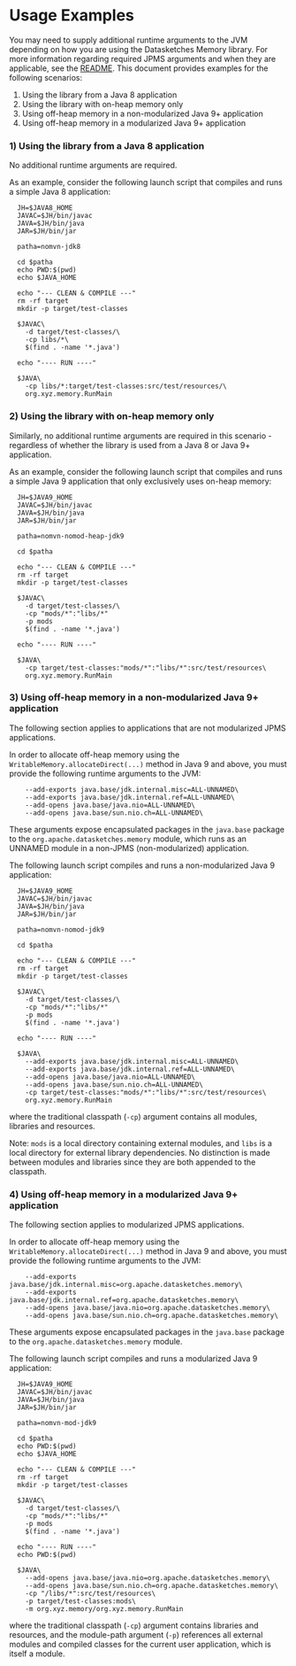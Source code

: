 <!--
    Licensed to the Apache Software Foundation (ASF) under one
    or more contributor license agreements.  See the NOTICE file
    distributed with this work for additional information
    regarding copyright ownership.  The ASF licenses this file
    to you under the Apache License, Version 2.0 (the
    "License"); you may not use this file except in compliance
    with the License.  You may obtain a copy of the License at

      http://www.apache.org/licenses/LICENSE-2.0

    Unless required by applicable law or agreed to in writing,
    software distributed under the License is distributed on an
    "AS IS" BASIS, WITHOUT WARRANTIES OR CONDITIONS OF ANY
    KIND, either express or implied.  See the License for the
    specific language governing permissions and limitations
    under the License.
-->

# Usage Examples

You may need to supply additional runtime arguments to the JVM depending on how you are using the Datasketches Memory library.
For more information regarding required JPMS arguments and when they are applicable, see the [README](../README.md).
This document provides examples for the following scenarios:

1. Using the library from a Java 8 application
2. Using the library with on-heap memory only
3. Using off-heap memory in a non-modularized Java 9+ application
4. Using off-heap memory in a modularized Java 9+ application

### 1) Using the library from a Java 8 application

No additional runtime arguments are required.  

As an example, consider the following launch script that compiles and runs a simple Java 8 application:

```shell
  JH=$JAVA8_HOME
  JAVAC=$JH/bin/javac
  JAVA=$JH/bin/java
  JAR=$JH/bin/jar
  
  patha=nomvn-jdk8
  
  cd $patha
  echo PWD:$(pwd)
  echo $JAVA_HOME
  
  echo "--- CLEAN & COMPILE ---"
  rm -rf target
  mkdir -p target/test-classes
  
  $JAVAC\
    -d target/test-classes/\
    -cp libs/*\
    $(find . -name '*.java')
  
  echo "---- RUN ----"
  
  $JAVA\ 
    -cp libs/*:target/test-classes:src/test/resources/\
    org.xyz.memory.RunMain
```

### 2) Using the library with on-heap memory only

Similarly, no additional runtime arguments are required in this scenario - regardless of whether the library is used from a Java 8 or Java 9+ application. 

As an example, consider the following launch script that compiles and runs a simple Java 9 application that only exclusively
uses on-heap memory:

```shell
  JH=$JAVA9_HOME
  JAVAC=$JH/bin/javac
  JAVA=$JH/bin/java
  JAR=$JH/bin/jar
  
  patha=nomvn-nomod-heap-jdk9
  
  cd $patha
  
  echo "--- CLEAN & COMPILE ---"
  rm -rf target
  mkdir -p target/test-classes
  
  $JAVAC\
    -d target/test-classes/\
    -cp "mods/*":"libs/*"
    -p mods
    $(find . -name '*.java')
  
  echo "---- RUN ----"
  
  $JAVA\
    -cp target/test-classes:"mods/*":"libs/*":src/test/resources\
    org.xyz.memory.RunMain
```

### 3) Using off-heap memory in a non-modularized Java 9+ application

The following section applies to applications that are not modularized JPMS applications.

In order to allocate off-heap memory using the `WritableMemory.allocateDirect(...)` method in Java 9 and above, you must provide the
following runtime arguments to the JVM:

```shell
    --add-exports java.base/jdk.internal.misc=ALL-UNNAMED\
    --add-exports java.base/jdk.internal.ref=ALL-UNNAMED\
    --add-opens java.base/java.nio=ALL-UNNAMED\
    --add-opens java.base/sun.nio.ch=ALL-UNNAMED\
```

These arguments expose encapsulated packages in the `java.base` package to the `org.apache.datasketches.memory` module,
which runs as an UNNAMED module in a non-JPMS (non-modularized) application.

The following launch script compiles and runs a non-modularized Java 9 application:

```shell
  JH=$JAVA9_HOME
  JAVAC=$JH/bin/javac
  JAVA=$JH/bin/java
  JAR=$JH/bin/jar

  patha=nomvn-nomod-jdk9
  
  cd $patha
  
  echo "--- CLEAN & COMPILE ---"
  rm -rf target
  mkdir -p target/test-classes
  
  $JAVAC\
    -d target/test-classes/\
    -cp "mods/*":"libs/*"
    -p mods
    $(find . -name '*.java')
  
  echo "---- RUN ----"
  
  $JAVA\
    --add-exports java.base/jdk.internal.misc=ALL-UNNAMED\
    --add-exports java.base/jdk.internal.ref=ALL-UNNAMED\
    --add-opens java.base/java.nio=ALL-UNNAMED\
    --add-opens java.base/sun.nio.ch=ALL-UNNAMED\
    -cp target/test-classes:"mods/*":"libs/*":src/test/resources\
    org.xyz.memory.RunMain
```
where the traditional classpath (`-cp`) argument contains all modules, libraries and resources. 

Note: `mods` is a local directory containing external modules, and `libs` is a local directory for external library
dependencies.  No distinction is made between modules and libraries since they are both appended to the classpath.

### 4) Using off-heap memory in a modularized Java 9+ application

The following section applies to modularized JPMS applications.

In order to allocate off-heap memory using the `WritableMemory.allocateDirect(...)` method in Java 9 and above, you must provide the
following runtime arguments to the JVM:

```shell
    --add-exports java.base/jdk.internal.misc=org.apache.datasketches.memory\
    --add-exports java.base/jdk.internal.ref=org.apache.datasketches.memory\
    --add-opens java.base/java.nio=org.apache.datasketches.memory\
    --add-opens java.base/sun.nio.ch=org.apache.datasketches.memory\
```

These arguments expose encapsulated packages in the `java.base` package to the `org.apache.datasketches.memory` module.

The following launch script compiles and runs a modularized Java 9 application:

```shell
  JH=$JAVA9_HOME
  JAVAC=$JH/bin/javac
  JAVA=$JH/bin/java
  JAR=$JH/bin/jar
  
  patha=nomvn-mod-jdk9
  
  cd $patha
  echo PWD:$(pwd)
  echo $JAVA_HOME
  
  echo "--- CLEAN & COMPILE ---"
  rm -rf target
  mkdir -p target/test-classes
  
  $JAVAC\
    -d target/test-classes/\
    -cp "mods/*":"libs/*"
    -p mods
    $(find . -name '*.java')
  
  echo "---- RUN ----"
  echo PWD:$(pwd)
  
  $JAVA\
    --add-opens java.base/java.nio=org.apache.datasketches.memory\
    --add-opens java.base/sun.nio.ch=org.apache.datasketches.memory\
    -cp "/libs/*":src/test/resources\
    -p target/test-classes:mods\
    -m org.xyz.memory/org.xyz.memory.RunMain
```
where the traditional classpath (`-cp`) argument contains libraries and resources, and the module-path argument (`-p`)
references all external modules and compiled classes for the current user application, which is itself a module.
